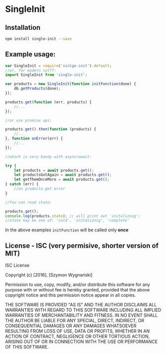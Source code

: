 SingleInit
==========

## Installation

```bash
npm install single-init --save
```

## Example usage:

```js
var SingleInit = require('sinlge-init').default;
//or, for modern sutff:
import SingleInit from 'single-init';

var products = new SingleInit(function initFunction(done) {
    db.getProducts(done);
});

products.get(function (err, products) {
    //...
});

//or use promise api:

products.get().then(function (products) {
    //...
}, function onError(err) {
    //...
});

//which is very handy with async/await:

try {
    let products = await products.get();
    let productsGotAgain = await products.get();
    let getThemOnceMore = await products.get();
} catch (err) {
    //on products.get error
}

//You can read state:

products.get();
console.log(products.state); // will print out 'initaliznig';
//state may be one of: 'cold', 'initaliznig', 'complete'
```

In the above examples `initFunction` will be called only **once**

## License - ISC (very permisive, shorter version of MIT)

ISC License

Copyright (c) [2016], [Szymon Wygnański]

Permission to use, copy, modify, and/or distribute this software for any purpose with or without fee is hereby granted, provided that the above copyright notice and this permission notice appear in all copies.

THE SOFTWARE IS PROVIDED "AS IS" AND THE AUTHOR DISCLAIMS ALL WARRANTIES WITH REGARD TO THIS SOFTWARE INCLUDING ALL IMPLIED WARRANTIES OF MERCHANTABILITY AND FITNESS. IN NO EVENT SHALL THE AUTHOR BE LIABLE FOR ANY SPECIAL, DIRECT, INDIRECT, OR CONSEQUENTIAL DAMAGES OR ANY DAMAGES WHATSOEVER RESULTING FROM LOSS OF USE, DATA OR PROFITS, WHETHER IN AN ACTION OF CONTRACT, NEGLIGENCE OR OTHER TORTIOUS ACTION, ARISING OUT OF OR IN CONNECTION WITH THE USE OR PERFORMANCE OF THIS SOFTWARE.